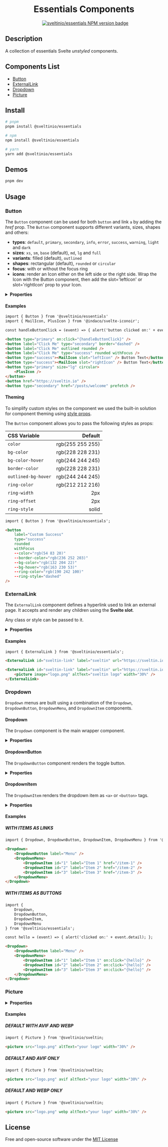 <div align="center">
    <h1>Essentials Components</h1>
    &nbsp;
    <a href="https://www.npmjs.com/package/@sveltinio/essentials" target="_blank"><img src="https://img.shields.io/npm/v/@sveltinio/essentials.svg?style=flat" alt="sveltinio/essentials NPM version badge" /></a>
</div>

## Description

A collection of essentials Svelte _unstyled_ components.

## Components List

- [Button](#button)
- [ExternalLink](#externallink)
- [Dropdown](#dropdown)
- [Picture](#picture)

## Install

```bash
# pnpm
pnpm install @sveltinio/essentials

# npm
npm install @sveltinio/essentials

# yarn
yarn add @sveltinio/essentials
```

## Demos

```bash
pnpm dev
```

## Usage

### Button

The `Button` component can be used for both `button` and link `a` by adding the _href_ prop. The `Button` component supports different variants, sizes, shapes and others:

- **types**: `default`, `primary`, `secondary`, `info`, `error`, `success`, `warning`, `light` and `dark`
- **sizes**: `xs`, `sm`, `base` (default), `md`, `lg` and `full`
- **variants**: filled (default), `outlined`
- **shapes**: rectangular (default), `rounded` or `circular`
- **focus**: with or without the focus ring
- **icons**: render an Icon either on the left side or the right side. Wrap the Icon with the Button component, then add the slot='leftIcon' or slot='rightIcon' prop to your Icon.

<details>
  <summary><strong>Properties</strong></summary>

The `Button` component exposes the following properties:

| Property      |  Type   | Required |   Default   | Description                                                     |
| :------------ | :-----: | :------: | :---------: | :-------------------------------------------------------------- |
| label         | string  |    no    | Button Text | Set the label for the button                                    |
| altText       | string  |    no    |             | Set the alt text property                                       |
| type          | string  |    no    |   default   | Button type (primary, secondary, error, success, ...)           |
| size          | string  |    no    |    base     | Set the button size (xs, sm, base, md or lg)                    |
| border        | string  |    no    |    solid    | Set the border style (solid, dashaed, dotted, ...)              |
| outlined      | boolean |    no    |    false    | White background button with the border                         |
| rounded       | boolean |    no    |    false    | Rounded button                                                  |
| circular      | boolean |    no    |    false    | Full circular button                                            |
| fullSize      | boolean |    no    |    false    | Will take the full width of the container                       |
| withFocusRing | boolean |    no    |    false    | If true, a ring will be displayed when the button has the focus |
| href          | string  |    no    |             | The URL of the page the link goes to                            |
| prefetch      | boolean |    no    |    false    | Enable sveltekit:prefetch for the link                          |
| external      | boolean |    no    |    false    | If true, opens the linked document in a new window or tab       |

</details>

#### Examples

```html
import { Button } from '@sveltinio/essentials'
import { MailIcon, PlusIcon } from '@indaco/svelte-iconoir';

const handleButtonClick = (event) => { alert('button clicked on:' + event.detail); };

<button type="primary" on:click="{handleButtonClick}" />
<button label="Click Me" type="secondary" border="dashed" />
<button label="Click Me" outlined rounded />
<button label="Click Me" type="success" rounded withFocus />
<button type="success"><MailIcon slot="leftIcon" /> Button Text</button>
<button type="success"><MailIcon slot="rightIcon" /> Button Text</button>
<button type="primary" size="lg" circular>
	<PlusIcon />
</button>
<button href="https://sveltin.io" />
<button type="secondary" href="/posts/welcome" prefetch />
```

#### Theming

To simplify custom styles on the component we used the built-in solution for component theming using [style props](https://svelte.dev/docs#template-syntax-component-directives---style-props).

The `Button` component allows you to pass the following styles as props:

| CSS Variable        |          Default |
| :------------------ | ---------------: |
| `color`             | rgb(255 255 255) |
| `bg-color`          | rgb(228 228 231) |
| `bg-color-hover`    | rgb(244 244 245) |
| `border-color`      | rgb(228 228 231) |
| `outlined-bg-hover` | rgb(244 244 245) |
| `ring-color`        | rgb(212 212 216) |
| `ring-width`        |              2px |
| `ring-offset`       |              2px |
| `ring-style`        |            solid |

```html
import { Button } from '@sveltinio/essentials';

<button
	label="Custom Success"
	type="success"
	rounded
	withFocus
	--color="rgb(54 83 20)"
	--border-color="rgb(236 252 203)"
	--bg-color="rgb(132 204 22)"
	--bg-hover="rgb(163 230 53)"
	--ring-color="rgb(190 242 100)"
	--ring-style="dashed"
/>
```

### ExternalLink

The `ExternalLink` component defines a hyperlink used to link an external page. It accepts and render any children using the **Svelte slot**.

Any class or style can be passed to it.

<details>
  <summary><strong>Properties</strong></summary>

The `ExternalLink` component exposes the following properties:

| Property   |  Type   | Required | Default  | Description                                                         |
| :--------- | :-----: | :------: | :------- | :------------------------------------------------------------------ |
| id         | string  |    no    | empty    | The link identifier                                                 |
| label      | string  |   yes    |          | The text to display                                                 |
| url        | string  |   yes    |          | The URL of the page the link goes to                                |
| altText    | string  |    no    | as label | Alternate text                                                      |
| target     | string  |    no    | \_blank  | Specifies where to open the linked document                         |
| noOpenener | boolean |    no    | true     | Go to the linked resource without granting the new browsing context |
| noReferrer | boolean |    no    | true     | Prevent passing the referrer information to the target website      |

</details>

#### Examples

```html
import { ExternalLink } from '@sveltinio/essentials';

<ExternalLink id="sveltin-link" label="sveltin" url="https://sveltin.io" class="..." style="..." />

<ExternalLink id="sveltin-link" label="sveltin" url="https://sveltin.io">
	<picture image="logo.png" altText="sveltin logo" width="30%" />
</ExternalLink>
```

### Dropdown

`Dropdown` menus are built using a combination of the `Dropdown`, `DropdownButton`, `DropdownMenu`, and `DropdownItem` components.

#### Dropdown

The `Dropdown` component is the main wrapper component.

<details>
  <summary><strong>Properties</strong></summary>

| Property |  Type   | Required | Default | Description         |
| :------- | :-----: | :------: | :-----: | :------------------ |
| isOpen   | boolean |    no    |         | show/hide the items |

</details>

#### DropdownButton

The `DropdownButton` component renders the toggle button.

<details>
  <summary><strong>Properties</strong></summary>

| Property |  Type  | Required | Default | Description |
| :------- | :----: | :------: | :-----: | :---------- |
| label    | string |   yes    |         | Button text |

</details>

#### DropdownItem

The `DropdownItem` renders the dropdown item as `<a>` or `<button>` tags.

<details>
  <summary><strong>Properties</strong></summary>

| Property |  Type   | Required | Default | Description                                 |
| :------- | :-----: | :------: | :-----: | :------------------------------------------ |
| id       | string  |   yes    |         | Item identifier                             |
| label    | string  |   yes    |         | Item text                                   |
| mode     | string  |    no    | button  | Render as button or link                    |
| href     | string  |    no    |  null   | The URL of the page the link goes to        |
| prefetch | boolean |    no    |   yes   | Add sveltekit:prefetch                      |
| target   | string  |    no    | \_self  | Specifies where to open the linked document |

</details>

#### Examples

##### **WITH ITEMS AS LINKS**

```html
import { Dropdown, DropdownButton, DropdownItem, DropdownMenu } from '@sveltinio/essentials';

<Dropdown>
	<DropdownButton label="Menu" />
	<DropdownMenu>
		<DropdownItem id="1" label="Item 1" href="/item-1" />
		<DropdownItem id="2" label="Item 2" href="/item-2" />
		<DropdownItem id="3" label="Item 3" href="/item-3" />
	</DropdownMenu>
</Dropdown>
```

##### **WITH ITEMS AS BUTTONS**

```html
import {
	Dropdown,
	DropdownButton,
	DropdownItem,
	DropdownMenu
} from '@sveltinio/essentials';

const hello = (event) => { alert('clicked on:' + event.detail); };

<Dropdown>
	<DropdownButton label="Menu" />
	<DropdownMenu>
		<DropdownItem id="1" label="Item 1" on:click="{hello}" />
		<DropdownItem id="2" label="Item 2" on:click="{hello}" />
		<DropdownItem id="3" label="Item 3" on:click="{hello}" />
	</DropdownMenu>
</Dropdown>
```

### Picture

<details>
  <summary><strong>Properties</strong></summary>

The `Picture` component exposes the following properties:

| Property |  Type   | Required | Default | Description        |
| :------- | :-----: | :------: | :-----: | :----------------- |
| src      | string  |   yes    |         | Put some text here |
| altText  | string  |   yes    |         | Put some text here |
| webp     | boolean |    no    |  false  | Put some text here |
| avif     | boolean |    no    |  false  | Put some text here |
| width    | string  |    no    |  100%   |                    |
| height   | string  |    no    |  100%   |                    |

</details>

#### Examples

##### **DEFAULT WITH AVIF AND WEBP**

```html
import { Picture } from '@sveltinio/sveltin;

<picture src="logo.png" altText="your logo" width="30%" />
```

##### **DEFAULT AND AVIF ONLY**

```html
import { Picture } from '@sveltinio/sveltin;

<picture src="logo.png" avif altText="your logo" width="30%" />
```

##### **DEFAULT AND WEBP ONLY**

```html
import { Picture } from '@sveltinio/sveltin;

<picture src="logo.png" webp altText="your logo" width="30%" />
```

## License

Free and open-source software under the [MIT License](LICENSE)
